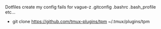 Dotfiles create my config fails for vague-z
    .gitconfig
    .bashrc
    .bash_profile
    etc...

- git clone https://github.com/tmux-plugins/tpm ~/.tmux/plugins/tpm
